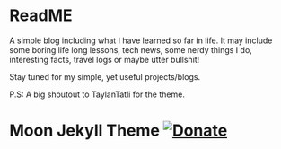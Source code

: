 # ReadME

A simple blog including what I have learned so far in life. It may include some boring life long lessons, tech news, some nerdy things I do, interesting facts, travel logs or maybe utter bullshit! 

Stay tuned for my simple, yet useful projects/blogs. 

P.S:
A big shoutout to TaylanTatli for the theme.
# Moon Jekyll Theme [![Donate](https://img.shields.io/badge/paypal-donate-blue.svg)](https://www.paypal.me/taylantatli/0usd)  
  
